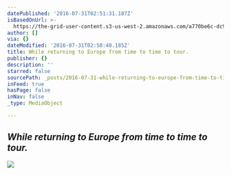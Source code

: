 ```yaml
---
datePublished: '2016-07-31T02:51:31.187Z'
isBasedOnUrl: >-
  https://the-grid-user-content.s3-us-west-2.amazonaws.com/a770be6c-dc9b-4e00-a97c-94903d53e16a.jpg
author: []
via: {}
dateModified: '2016-07-31T02:50:40.185Z'
title: While returning to Europe from time to time to tour.
publisher: {}
description: ''
starred: false
sourcePath: _posts/2016-07-31-while-returning-to-europe-from-time-to-time-to-tour.md
inFeed: true
hasPage: false
inNav: false
_type: MediaObject

---
```

## _While returning to Europe from time to time to tour._
![](https://the-grid-user-content.s3-us-west-2.amazonaws.com/a770be6c-dc9b-4e00-a97c-94903d53e16a.jpg)